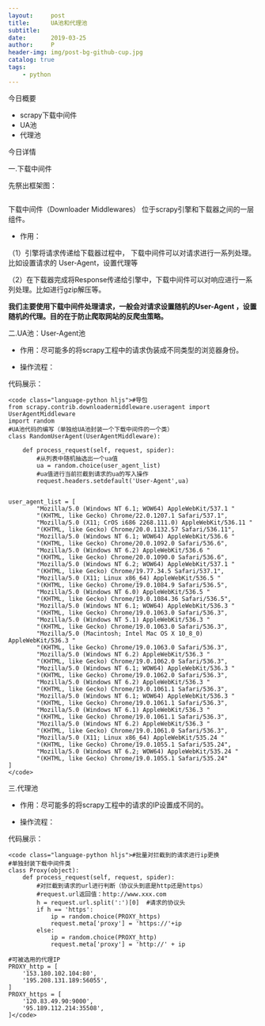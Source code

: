 ```yaml
---
layout:     post
title:      UA池和代理池
subtitle:   
date:       2019-03-25
author:     P
header-img: img/post-bg-github-cup.jpg
catalog: true
tags:
    - python
---
```

今日概要

- scrapy下载中间件
- UA池
- 代理池

今日详情

一.下载中间件

先祭出框架图：

<img src="https://img-blog.csdn.net/20180416224202657?watermark/2/text/aHR0cHM6Ly9ibG9nLmNzZG4ubmV0L3FxXzI4ODE3NzM5/font/5a6L5L2T/fontsize/400/fill/I0JBQkFCMA==/dissolve/70" alt="" data-cke-saved-src="https://img-blog.csdn.net/20180416224202657?watermark/2/text/aHR0cHM6Ly9ibG9nLmNzZG4ubmV0L3FxXzI4ODE3NzM5/font/5a6L5L2T/fontsize/400/fill/I0JBQkFCMA==/dissolve/70" />

下载中间件（Downloader Middlewares） 位于scrapy引擎和下载器之间的一层组件。

- 作用：

（1）引擎将请求传递给下载器过程中， 下载中间件可以对请求进行一系列处理。比如设置请求的 User-Agent，设置代理等

（2）在下载器完成将Response传递给引擎中，下载中间件可以对响应进行一系列处理。比如进行gzip解压等。

**我们主要使用下载中间件处理请求，一般会对请求设置随机的User-Agent ，设置随机的代理。目的在于防止爬取网站的反爬虫策略。**

二.UA池：User-Agent池

- 作用：尽可能多的将scrapy工程中的请求伪装成不同类型的浏览器身份。

- 操作流程：

代码展示：

```
<code class="language-python hljs">#导包
from scrapy.contrib.downloadermiddleware.useragent import UserAgentMiddleware
import random
#UA池代码的编写（单独给UA池封装一个下载中间件的一个类）
class RandomUserAgent(UserAgentMiddleware):

    def process_request(self, request, spider):
        #从列表中随机抽选出一个ua值
        ua = random.choice(user_agent_list)
        #ua值进行当前拦截到请求的ua的写入操作
        request.headers.setdefault('User-Agent',ua)


user_agent_list = [
        "Mozilla/5.0 (Windows NT 6.1; WOW64) AppleWebKit/537.1 "
        "(KHTML, like Gecko) Chrome/22.0.1207.1 Safari/537.1",
        "Mozilla/5.0 (X11; CrOS i686 2268.111.0) AppleWebKit/536.11 "
        "(KHTML, like Gecko) Chrome/20.0.1132.57 Safari/536.11",
        "Mozilla/5.0 (Windows NT 6.1; WOW64) AppleWebKit/536.6 "
        "(KHTML, like Gecko) Chrome/20.0.1092.0 Safari/536.6",
        "Mozilla/5.0 (Windows NT 6.2) AppleWebKit/536.6 "
        "(KHTML, like Gecko) Chrome/20.0.1090.0 Safari/536.6",
        "Mozilla/5.0 (Windows NT 6.2; WOW64) AppleWebKit/537.1 "
        "(KHTML, like Gecko) Chrome/19.77.34.5 Safari/537.1",
        "Mozilla/5.0 (X11; Linux x86_64) AppleWebKit/536.5 "
        "(KHTML, like Gecko) Chrome/19.0.1084.9 Safari/536.5",
        "Mozilla/5.0 (Windows NT 6.0) AppleWebKit/536.5 "
        "(KHTML, like Gecko) Chrome/19.0.1084.36 Safari/536.5",
        "Mozilla/5.0 (Windows NT 6.1; WOW64) AppleWebKit/536.3 "
        "(KHTML, like Gecko) Chrome/19.0.1063.0 Safari/536.3",
        "Mozilla/5.0 (Windows NT 5.1) AppleWebKit/536.3 "
        "(KHTML, like Gecko) Chrome/19.0.1063.0 Safari/536.3",
        "Mozilla/5.0 (Macintosh; Intel Mac OS X 10_8_0) AppleWebKit/536.3 "
        "(KHTML, like Gecko) Chrome/19.0.1063.0 Safari/536.3",
        "Mozilla/5.0 (Windows NT 6.2) AppleWebKit/536.3 "
        "(KHTML, like Gecko) Chrome/19.0.1062.0 Safari/536.3",
        "Mozilla/5.0 (Windows NT 6.1; WOW64) AppleWebKit/536.3 "
        "(KHTML, like Gecko) Chrome/19.0.1062.0 Safari/536.3",
        "Mozilla/5.0 (Windows NT 6.2) AppleWebKit/536.3 "
        "(KHTML, like Gecko) Chrome/19.0.1061.1 Safari/536.3",
        "Mozilla/5.0 (Windows NT 6.1; WOW64) AppleWebKit/536.3 "
        "(KHTML, like Gecko) Chrome/19.0.1061.1 Safari/536.3",
        "Mozilla/5.0 (Windows NT 6.1) AppleWebKit/536.3 "
        "(KHTML, like Gecko) Chrome/19.0.1061.1 Safari/536.3",
        "Mozilla/5.0 (Windows NT 6.2) AppleWebKit/536.3 "
        "(KHTML, like Gecko) Chrome/19.0.1061.0 Safari/536.3",
        "Mozilla/5.0 (X11; Linux x86_64) AppleWebKit/535.24 "
        "(KHTML, like Gecko) Chrome/19.0.1055.1 Safari/535.24",
        "Mozilla/5.0 (Windows NT 6.2; WOW64) AppleWebKit/535.24 "
        "(KHTML, like Gecko) Chrome/19.0.1055.1 Safari/535.24"
]
</code>
```

三.代理池

- 作用：尽可能多的将scrapy工程中的请求的IP设置成不同的。

- 操作流程：

代码展示：

```
<code class="language-python hljs">#批量对拦截到的请求进行ip更换
#单独封装下载中间件类
class Proxy(object):
    def process_request(self, request, spider):
        #对拦截到请求的url进行判断（协议头到底是http还是https）
        #request.url返回值：http://www.xxx.com
        h = request.url.split(':')[0]  #请求的协议头
        if h == 'https':
            ip = random.choice(PROXY_https)
            request.meta['proxy'] = 'https://'+ip
        else:
            ip = random.choice(PROXY_http)
            request.meta['proxy'] = 'http://' + ip

#可被选用的代理IP
PROXY_http = [
    '153.180.102.104:80',
    '195.208.131.189:56055',
]
PROXY_https = [
    '120.83.49.90:9000',
    '95.189.112.214:35508',
]</code>
```
